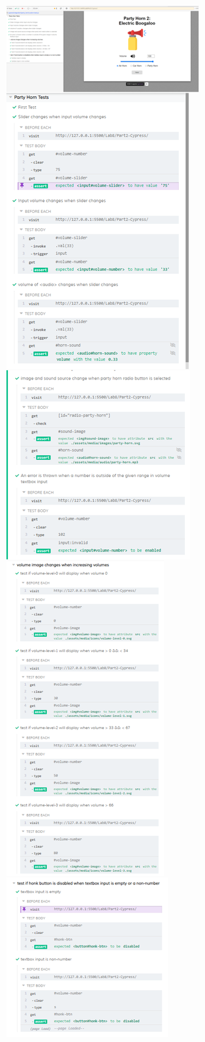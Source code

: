 ![](tests-preview.PNG)
![](tests-passed1.PNG)
![](tests-passed2.PNG)
![](tests-passed3.PNG)
![](tests-passed4.PNG)
